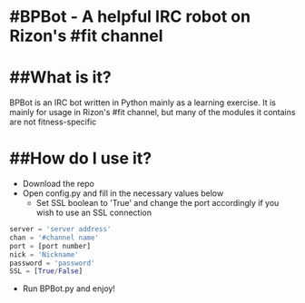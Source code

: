 #BPBot - A helpful IRC robot on Rizon's #fit channel
====================================================

##What is it?
=============
BPBot is an IRC bot written in Python mainly as a learning exercise. It is mainly for
usage in Rizon's #fit channel, but many of the modules it contains are not fitness-specific

##How do I use it?
==================
* Download the repo
* Open config.py and fill in the necessary values below
	* Set SSL boolean to 'True' and change the port accordingly if you wish to use an SSL connection

```python
server = 'server address'
chan = '#channel name'
port = [port number]
nick = 'Nickname'
password = 'password'
SSL = [True/False]
```

* Run BPBot.py and enjoy!